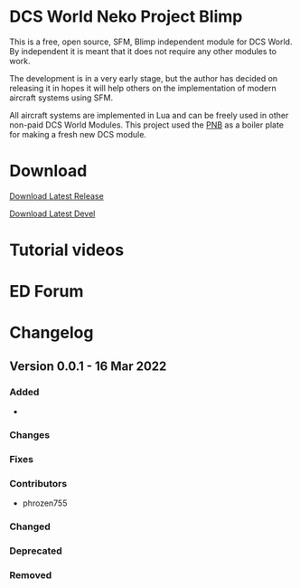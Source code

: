 # DCS World Neko Project Blimp

This is a free, open source, SFM, Blimp independent module for DCS World. By independent it is meant that it does not require any other modules to work.

The development is in a very early stage, but the author has decided on releasing it in hopes it will help others on the implementation of modern aircraft systems using SFM.

All aircraft systems are implemented in Lua and can be freely used in other non-paid DCS World Modules. This project used the [PNB](https://github.com/luizrenault/PNB-community) as a boiler plate for making a fresh new DCS module.


# Download

[Download Latest Release](https://github.com/phrozen755/pnb/archive/refs/heads/main.zip)

[Download Latest Devel](https://github.com/phrozen755/pnb/archive/refs/heads/devel.zip)

# Tutorial videos 

# ED Forum

# Changelog

## Version 0.0.1 - 16 Mar 2022

### Added
- 
### Changes

### Fixes
### Contributors
- phrozen755

### Changed
### Deprecated
### Removed